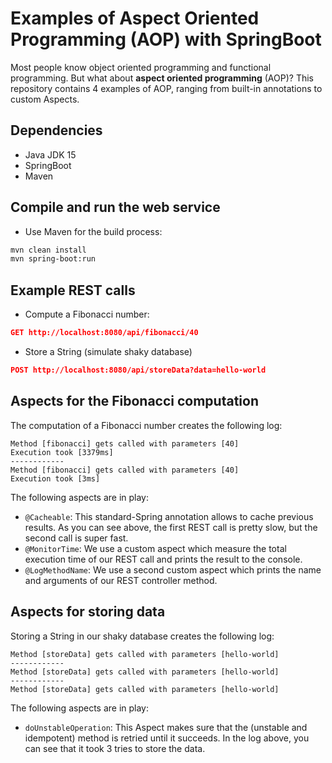 # Examples of Aspect Oriented Programming (AOP) with SpringBoot

Most people know object oriented programming and functional programming. But
what about **aspect oriented programming** (AOP)? This repository contains 4 examples
of AOP, ranging from built-in annotations to custom Aspects.

## Dependencies

* Java JDK 15
* SpringBoot
* Maven

## Compile and run the web service

* Use Maven for the build process:
```sh
mvn clean install
mvn spring-boot:run
```

## Example REST calls

* Compute a Fibonacci number:
```json
GET http://localhost:8080/api/fibonacci/40
```
* Store a String (simulate shaky database)
```json
POST http://localhost:8080/api/storeData?data=hello-world
```

## Aspects for the Fibonacci computation

The computation of a Fibonacci number creates the following log:

```raw
Method [fibonacci] gets called with parameters [40]
Execution took [3379ms]
------------
Method [fibonacci] gets called with parameters [40]
Execution took [3ms]
```

The following aspects are in play:
* `@Cacheable`: This standard-Spring annotation allows to cache previous results. As you can see above, the first REST call
is pretty slow, but the second call is super fast.
* `@MonitorTime`: We use a custom aspect which measure the total execution time of our REST call and prints the result
to the console.
* `@LogMethodName`: We use a second custom aspect which prints the name and arguments of our REST controller method.

## Aspects for storing data

Storing a String in our shaky database creates the following log:

```raw
Method [storeData] gets called with parameters [hello-world]
------------
Method [storeData] gets called with parameters [hello-world]
------------
Method [storeData] gets called with parameters [hello-world]
```

The following aspects are in play:
* `doUnstableOperation`: This Aspect makes sure that the (unstable and idempotent) method is retried until it succeeds.
In the log above, you can see that it took 3 tries to store the data. 